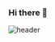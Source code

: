 ### Hi there 👋

![header](https://capsule-render.vercel.app/api?type=waving&color=timeGradient&text=Welcome%20to%20TaeHyeon's%20GitHub%20👋&animation=twinkling&fontSize=35&fontAlignY=40&fontAlign=70&height=250)


<!--
**JOOTAEHYEON/JOOTAEHYEON** is a ✨ _special_ ✨ repository because its `README.md` (this file) appears on your GitHub profile.

Here are some ideas to get you started:

- 🔭 I’m currently working on ...
- 🌱 I’m currently learning ...
- 👯 I’m looking to collaborate on ...
- 🤔 I’m looking for help with ...
- 💬 Ask me about ...
- 📫 How to reach me: ...
- 😄 Pronouns: ...
- ⚡ Fun fact: ...
-->
